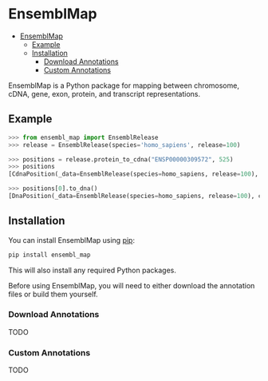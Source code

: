 # EnsemblMap

- [EnsemblMap](#ensemblmap)
  - [Example](#example)
  - [Installation](#installation)
    - [Download Annotations](#download-annotations)
    - [Custom Annotations](#custom-annotations)

EnsemblMap is a Python package for mapping between chromosome, cDNA, gene, exon, protein, and transcript representations.

## Example

```python
>>> from ensembl_map import EnsemblRelease
>>> release = EnsemblRelease(species='homo_sapiens', release=100)
```

```python
>>> positions = release.protein_to_cdna("ENSP00000309572", 525)
>>> positions
[CdnaPosition(_data=EnsemblRelease(species=homo_sapiens, release=100), contig_id='5', start=1573, end=1575, strand='-', gene_id='ENSG00000164362', gene_name='TERT', transcript_id='ENST00000310581', transcript_name='TERT-201', protein_id='ENSP00000309572')]
```

```python
>>> positions[0].to_dna()
[DnaPosition(_data=EnsemblRelease(species=homo_sapiens, release=100), contig_id='5', start=1282623, end=1293313, strand='-')]
```

## Installation

You can install EnsemblMap using [pip](https://pip.pypa.io/en/latest/quickstart.html):

```sh
pip install ensembl_map
```

This will also install any required Python packages.

Before using EnsemblMap, you will need to either download the annotation files or build them yourself.

### Download Annotations

TODO

### Custom Annotations

TODO
